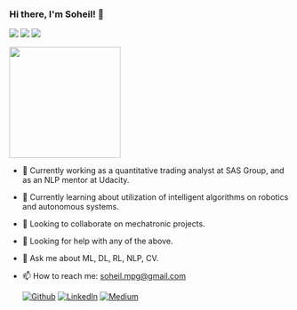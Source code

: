### Hi there, I'm Soheil! 👋

![](https://img.shields.io/badge/Stars%20⭐-170-yellow) ![](https://img.shields.io/badge/Forks%20📚-106-red) ![](https://komarev.com/ghpvc/?username=soheil-mp&label=PROFILE+VIEWS) 

<img src="https://media4.giphy.com/media/VHI6svvhu5xuqzyAoM/giphy.gif?cid=ecf05e47rcrvltz3hmdz5px6me3ae82zn582t83dqfaaqskx&rid=giphy.gif&ct=g" width="200" height="200" />


- 🔭 Currently working as a quantitative trading analyst at SAS Group, and as an NLP mentor at Udacity.
- 🌱 Currently learning about utilization of intelligent algorithms on robotics and autonomous systems.
- 👯 Looking to collaborate on mechatronic projects.
- 🤔 Looking for help with any of the above.
- 💬 Ask me about ML, DL, RL, NLP, CV.
- 📫 How to reach me: <a href="soheil.mpg@gmail.com">soheil.mpg@gmail.com</a>

  <a href="https://github.com/soheil-mp" target="_blank"><img alt="Github" src="https://img.shields.io/badge/GitHub-%2312100E.svg?&style=for-the-badge&logo=Github&logoColor=white" /></a> 
  <a href="https://www.linkedin.com/in/soheil-mp/" target="_blank"><img alt="LinkedIn" src="https://img.shields.io/badge/linkedin-%230077B5.svg?&style=for-the-badge&logo=linkedin&logoColor=white" /></a> 
  <a href="" target="_blank"><img alt="Medium" src="https://img.shields.io/badge/medium-%2312100E.svg?&style=for-the-badge&logo=medium&logoColor=white" /></a>

<!--
- ⚡ Fun fact: 

![Alt Text](https://media0.giphy.com/media/3oEduPTAcgRz8qh4HK/giphy.gif?cid=ecf05e47qg1y67uoms4727rrnd55ga6y1tbdoe3a4y2r4vcw&rid=giphy.gif&ct=g)
-->

